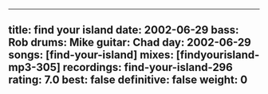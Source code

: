 
---
title: find your island
date: 2002-06-29
bass:	Rob
drums:	Mike
guitar:	Chad
day: 2002-06-29
songs: [find-your-island]
mixes: [findyourisland-mp3-305]
recordings: find-your-island-296
rating: 7.0
best: false
definitive: false
weight: 0
---
